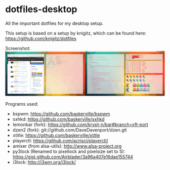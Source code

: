 # dotfiles-desktop

All the important dotfiles for my desktop setup.

This setup is based on a setup by knigitz, which can be found here:  https://github.com/knigitz/dotfiles

Screenshot:
![Image](https://github.com/freundTech/dotfiles-desktop/raw/master/screenFetch-current.png)

Programs used: 
* bspwm: https://github.com/baskerville/bspwm
* sxhkd: https://github.com/baskerville/sxhkd
* lemonbar (fork): https://github.com/krypt-n/bar#branch=xft-port
* dzen2 (fork): git://github.com/DaveDavenport/dzen.git
* xtitle: https://github.com/baskerville/xtitle
* playerctl: https://github.com/acrisci/playerctl/
* amixer (from alsa-utils): http://www.alsa-project.org
* py3lock (Renamed to pixellock and pixelsize set to 5): https://gist.github.com/Airblader/3a96a407e16dae155744
* i3lock: http://i3wm.org/i3lock/
